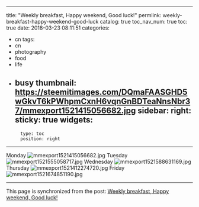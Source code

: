 
---
title: "Weekly breakfast, Happy weekend, Good luck!"
permlink: weekly-breakfast-happy-weekend-good-luck
catalog: true
toc_nav_num: true
toc: true
date: 2018-03-23 08:11:51
categories:
- cn
tags:
- cn
- photography
- food
- life
- busy
thumbnail: https://steemitimages.com/DQmaFAASGHD5wGkvT6kPWhpmCxnH6vqnGnBDTeaNnsNbr37/mmexport1521415056682.jpg
sidebar:
    right:
        sticky: true
widgets:
    -
        type: toc
        position: right
---


Monday
![mmexport1521415056682.jpg](https://steemitimages.com/DQmaFAASGHD5wGkvT6kPWhpmCxnH6vqnGnBDTeaNnsNbr37/mmexport1521415056682.jpg)
Tuesday
![mmexport1521555058717.jpg](https://steemitimages.com/DQmWRiXoxkzzdDBT5TKfNbKTxgZhjJgJrLqpj2mZ8xSBzVV/mmexport1521555058717.jpg)
Wednesday
![mmexport1521588631169.jpg](https://steemitimages.com/DQmd3MsY63nqkBvVMjqbCoCBMVtDLbQGUawTZf6ww8mhpYM/mmexport1521588631169.jpg)
Thursday
![mmexport1521412274720.jpg](https://steemitimages.com/DQmYghsKc2dxSiSG8UjAMWC9dT9QJ9RoA45o1g3eGFtM8gr/mmexport1521412274720.jpg)
Friday
![mmexport1521674851190.jpg](https://steemitimages.com/DQmToXM4TjospvymWHcWXap4HuqjSS49LMxsa9Ehz4zKebq/mmexport1521674851190.jpg)

- - -

This page is synchronized from the post: [Weekly breakfast, Happy weekend, Good luck!](https://steemit.com/@andrewma/weekly-breakfast-happy-weekend-good-luck)
